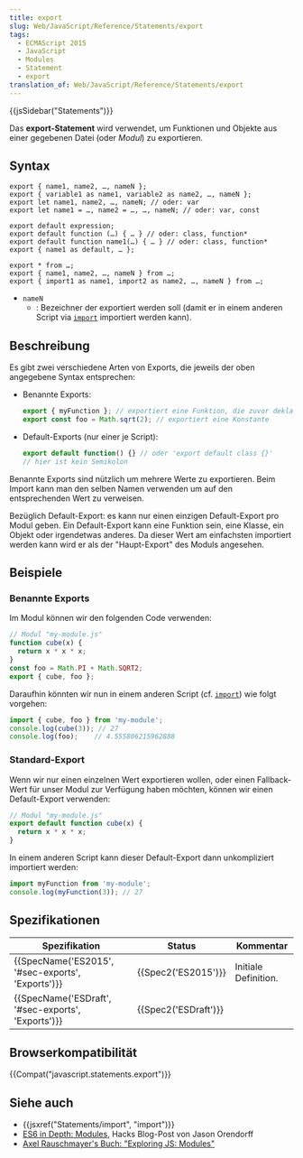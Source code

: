 ```yaml
---
title: export
slug: Web/JavaScript/Reference/Statements/export
tags:
  - ECMAScript 2015
  - JavaScript
  - Modules
  - Statement
  - export
translation_of: Web/JavaScript/Reference/Statements/export
---
```

{{jsSidebar("Statements")}}

Das **export-Statement** wird verwendet, um Funktionen und Objekte aus einer gegebenen Datei (oder _Modul_) zu exportieren.

## Syntax

    export { name1, name2, …, nameN };
    export { variable1 as name1, variable2 as name2, …, nameN };
    export let name1, name2, …, nameN; // oder: var
    export let name1 = …, name2 = …, …, nameN; // oder: var, const

    export default expression;
    export default function (…) { … } // oder: class, function*
    export default function name1(…) { … } // oder: class, function*
    export { name1 as default, … };

    export * from …;
    export { name1, name2, …, nameN } from …;
    export { import1 as name1, import2 as name2, …, nameN } from …;

- `nameN`
  - : Bezeichner der exportiert werden soll (damit er in einem anderen Script via [`import`](/en-US/docs/Web/JavaScript/Reference/Statements/import) importiert werden kann).

## Beschreibung

Es gibt zwei verschiedene Arten von Exports, die jeweils der oben angegebene Syntax entsprechen:

- Benannte Exports:

  ```js
  export { myFunction }; // exportiert eine Funktion, die zuvor deklariert wurde
  export const foo = Math.sqrt(2); // exportiert eine Konstante
  ```

- Default-Exports (nur einer je Script):

  ```js
  export default function() {} // oder 'export default class {}'
  // hier ist kein Semikolon
  ```

Benannte Exports sind nützlich um mehrere Werte zu exportieren. Beim Import kann man den selben Namen verwenden um auf den entsprechenden Wert zu verweisen.

Bezüglich Default-Export: es kann nur einen einzigen Default-Export pro Modul geben. Ein Default-Export kann eine Funktion sein, eine Klasse, ein Objekt oder irgendetwas anderes. Da dieser Wert am einfachsten importiert werden kann wird er als der "Haupt-Export" des Moduls angesehen.

## Beispiele

### Benannte Exports

Im Modul können wir den folgenden Code verwenden:

```js
// Modul "my-module.js"
function cube(x) {
  return x * x * x;
}
const foo = Math.PI + Math.SQRT2;
export { cube, foo };
```

Daraufhin könnten wir nun in einem anderen Script (cf. [`import`](/en-US/docs/Web/JavaScript/Reference/Statements/import)) wie folgt vorgehen:

```js
import { cube, foo } from 'my-module';
console.log(cube(3)); // 27
console.log(foo);    // 4.555806215962888
```

### Standard-Export

Wenn wir nur einen einzelnen Wert exportieren wollen, oder einen Fallback-Wert für unser Modul zur Verfügung haben möchten, können wir einen Default-Export verwenden:

```js
// Modul "my-module.js"
export default function cube(x) {
  return x * x * x;
}
```

In einem anderen Script kann dieser Default-Export dann unkompliziert importiert werden:

```js
import myFunction from 'my-module';
console.log(myFunction(3)); // 27
```

## Spezifikationen

| Spezifikation                                                        | Status                       | Kommentar            |
| -------------------------------------------------------------------- | ---------------------------- | -------------------- |
| {{SpecName('ES2015', '#sec-exports', 'Exports')}}     | {{Spec2('ES2015')}}     | Initiale Definition. |
| {{SpecName('ESDraft', '#sec-exports', 'Exports')}} | {{Spec2('ESDraft')}} |                      |

## Browserkompatibilität

{{Compat("javascript.statements.export")}}

## Siehe auch

- {{jsxref("Statements/import", "import")}}
- [ES6 in Depth: Modules](https://hacks.mozilla.org/2015/08/es6-in-depth-modules/), Hacks Blog-Post von Jason Orendorff
- [Axel Rauschmayer's Buch: "Exploring JS: Modules"](http://exploringjs.com/es6/ch_modules.html)
